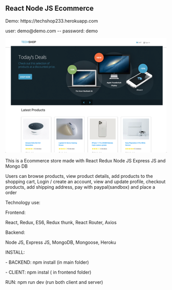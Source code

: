 <h2 >React Node JS Ecommerce </h2>
Demo: https://techshop233.herokuapp.com
<p> user: demo@demo.com -- 
password: demo 
 </p>
 <img src="https://raw.githubusercontent.com/juanluissv/MernStore/master/screen.png" />

<p> This is a Ecommerce store made with React Redux Node JS Express JS and Mongo DB </p>
<p> Users can browse products, view product details, add products to the shopping cart, Login / create an account, view and update profile, checkout products, add shipping address, pay with paypal(sandbox) and place a order
</p>
<p>Technology use:</p>
<p>Frontend: </p>
<p> React, Redux, ES6, Redux thunk, React Router, Axios
<p>Backend: </p>
<p> Node JS, Express JS, MongoDB, Mongoose, Heroku </p>
<p>
<p>INSTALL: </P>
<p> - BACKEND: npm install (in main folder) </p>
<p> - CLIENT: npm instal ( in frontend folder) </p>

<p>RUN:
npm run dev (run both client and server)
</p>  
  

  

